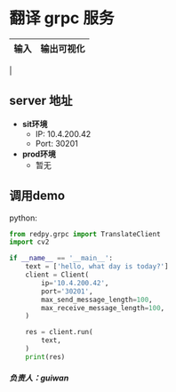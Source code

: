 # 翻译 grpc 服务

输入| 输出可视化 
:-------------------------:|:-------------------------:
  |  

## server 地址
- **sit环境**
  - IP: 10.4.200.42
  - Port: 30201
- **prod环境**
  - 暂无

## 调用demo
python:
```python
from redpy.grpc import TranslateClient
import cv2

if __name__ == '__main__':
    text = ['hello, what day is today?']
    client = Client(
        ip='10.4.200.42',
        port='30201',
        max_send_message_length=100, 
        max_receive_message_length=100,
    )

    res = client.run(
        text,
    )
    print(res)
```

##### 负责人：guiwan











